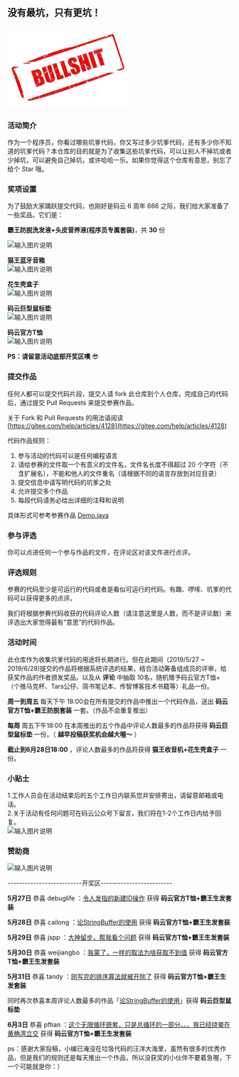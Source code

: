 ## 没有最坑，只有更坑！

![bullshit](resource/bullshit.png)

### 活动简介

作为一个程序员，你看过哪些坑爹代码，你又写过多少坑爹代码，还有多少你不知道的坑爹代码？本仓库的目的就是为了收集这些坑爹代码，可以让别人不掉坑或者少掉坑，可以避免自己掉坑，或许哈哈一乐。如果你觉得这个仓库有意思，别忘了给个 Star 哦。


### 奖项设置

为了鼓励大家踊跃提交代码，也刚好是码云 6 周年 666 之际，我们给大家准备了一些奖品。它们是：
  
 **霸王防脱洗发液+头皮营养液(程序员专属套装)**，共 **30** 份

![输入图片说明](https://images.gitee.com/uploads/images/2019/0520/154609_e88c976b_1899542.png "200-霸王洗发水.png")

 **猫王蓝牙音箱**   
![输入图片说明](https://images.gitee.com/uploads/images/2019/0524/104605_3b1116be_1899542.jpeg "300-猫王收音机.jpg")

 **花生壳盒子**   
![输入图片说明](https://images.gitee.com/uploads/images/2019/0524/104631_a035813f_1899542.png "200-400花生壳盒子.png")

 **码云巨型鼠标垫**   
![输入图片说明](https://images.gitee.com/uploads/images/2019/0514/150323_f40a68bf_1899542.jpeg "200鼠标垫.jpg")

 **码云官方T恤**   
![输入图片说明](https://images.gitee.com/uploads/images/2019/0514/150102_d100ec5d_1899542.png "200T.png")   
   

 **PS：请留意活动底部开奖区噢**    :sunglasses:     
  
 

### 提交作品

任何人都可以提交代码片段，提交人请 fork 此仓库到个人仓库，完成自己的代码后，通过提交 Pull Requests 来提交参赛作品。 

关于 Fork 和 Pull Requests 的用法请阅读 [https://gitee.com/help/articles/4128](https://gitee.com/help/articles/4128)

代码作品规则：

1. 参与活动的代码可以是任何编程语言
2. 请给参赛的文件取一个有意义的文件名，文件名长度不得超过 20 个字符（不含扩展名），不能和他人的文件重名（请根据不同的语言存放到对应目录）
3. 提交信息中请写明代码的坑爹之处
4. 允许提交多个作品
5. 每段代码请务必给出详细的注释和说明

具体形式可参考参赛作品 [Demo.java](java/Demo.java)


### 参与评选

你可以点进任何一个参与作品的文件，在评论区对该文件进行点评。
 

### 评选规则

参赛的代码至少是可运行的代码或者是看似可运行的代码。有趣、啰嗦、坑爹的代码可以获得更多的点评。

我们将根据参赛代码收获的代码评论人数（请注意这里是人数，而不是评论数）来评选出大家觉得最有“意思”的代码作品。  

### 活动时间

此仓库作为收集坑爹代码的用途将长期进行。但在此期间（2019/5/27 ~ 2019/6/28)提交的作品将根据系统评选的结果，结合活动筹备组成员的评审，给获奖作品的作者颁发奖品，以及从 **评论** 中抽取 10名，随机赠予码云官方T恤+（个推马克杯、Tars公仔、简书笔记本、传智博客技术书籍等）礼品一份。

 

 **周一到周五** 每天下午 18:00会在所有提交的作品中推出一个代码作品，送出 **码云官方T恤+霸王防脱套装** 一套。（作品不会重复推出） 
   
   
 **每周** 周五下午18:00 在本周推出的五个作品中评论人数最多的作品将获得 **码云巨型鼠标垫** 一份。（ **越早投稿获奖机会越大喔～** ）
  
  
 **截止到6月28日18:00** ，评论人数最多的作品将获得 **猫王收音机+花生壳盒子** 一份。


  
###  小贴士
 1.工作人员会在活动结束后的五个工作日内联系您并安排寄出，请留意邮箱或电话。  
 2.关于活动有任何问题可在码云公众号下留言，我们将在1-2个工作日内给予回复。  
![输入图片说明](https://images.gitee.com/uploads/images/2019/0514/151233_a16e7749_1899542.png "150码云公众号二维码.png") 


### 赞助商
![输入图片说明](https://images.gitee.com/uploads/images/2019/0603/184947_4e9f93ab_1899542.png "赞助商logo.png")   

  

  
  
  


--------------------------开奖区-------------------------

 **5月27日**  恭喜 debuglife ：[令人发指的新建ID操作](https://gitee.com/oschina/bullshit-codes/blob/master/java/NewId.java)  获得   **码云官方T恤+霸王生发套装**     
      
 **5月28日** 恭喜 cailong   ：[论StringBuffer的使用](https://gitee.com/oschina/bullshit-codes/blob/master/java/Append.java)   获得   **码云官方T恤+霸王生发套装**     

 **5月29日** 恭喜  jspp  ：[大神留步，帮我看个问题](https://gitee.com/oschina/bullshit-codes/blob/master/java/BadCode.java)   获得   **码云官方T恤+霸王生发套装**   
   
 **5月30日** 恭喜  weijiangbo  ：[我蒙了，一样的取法为啥获取不到值](https://gitee.com/oschina/bullshit-codes/blob/master/java/ColourType.java)   获得   **码云官方T恤+霸王生发套装**   
  
 **5月31日** 恭喜  tandy  ：[刚写完的排序算法就被开除了](https://gitee.com/oschina/bullshit-codes/blob/master/java/ArraySort.java)   获得   **码云官方T恤+霸王生发套装**  
   
 同时再次恭喜本周评论人数最多的作品「[论StringBuffer的使用](https://gitee.com/oschina/bullshit-codes/blob/master/java/Append.java)」获得  **码云巨型鼠标垫**   
  
**6月3日** 恭喜  pftian  ：[这个无限循环嵌套，只是总循环的一部分。。。我已经绕晕在黄桷湾立交](https://gitee.com/oschina/bullshit-codes/blob/master/java/InfiniteCycle)   获得   **码云官方T恤+霸王生发套装** 
   
ps：感谢大家投稿，小编已淹没在垃圾代码的汪洋大海里，虽然有很多的优秀作品，但是我们的规则还是每天推出一个作品，所以没获奖的小伙伴不要着急喔，下一个可能就是你：）
